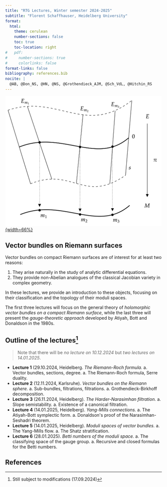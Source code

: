 ```yaml
---
title: "RTG Lectures, Winter semester 2024-2025"
subtitle: "Florent Schaffhauser, Heidelberg University"
format:
  html:
    theme: cerulean
    number-sections: false
    toc: true
    toc-location: right
#   pdf:
#     number-sections: true
#     colorlinks: false
format-links: false
bibliography: references.bib
nocite: |
  @AB, @Don_NS, @HN, @NS, @Grothendieck_AJM, @Sch_VdL, @Hitchin_RS
---
```


[![By Tazerenix - Own work, CC BY-SA 4.0](Vector_bundle.png){width=66%}](https://commons.wikimedia.org/w/index.php?curid=110091116)

## Vector bundles on Riemann surfaces

Vector bundles on compact Riemann surfaces are of interest for at least two reasons:

1. They arise naturally in the study of analytic differential equations.
1. They provide non-Abelian analogues of the classical Jacobian variety in complex geometry.

In these lectures, we provide an introduction to these objects, focusing on their classification and the topology of their moduli spaces.

The first three lectures will focus on the general theory of *holomorphic vector bundles on a compact Riemann surface*, while the last three will present the *gauge-theoretic approach* developed by Atiyah, Bott and Donaldson in the 1980s.

## Outline of the lectures[^1]

> Note that there will be *no lecture on 10.12.2024* but *two lectures on 14.01.2025*.

[^1]: Still subject to modifications (17.09.2024)

- **Lecture 1** (29.10.2024, Heidelberg. *The Riemann-Roch formula.*
    a. Vector bundles, sections, degree.
    a. The Riemann-Roch formula, Serre duality.
- **Lecture 2** (12.11.2024, Karlsruhe). *Vector bundles on the Riemann sphere.*
    a. Sub-bundles, filtrations, filtrations.
    a. Grothendieck-Birkhoff decomposition.
- **Lecture 3** (26.11.2024, Heidelberg). *The Harder-Narasimhan filtration.*
    a. Slope semistability.
    a. Existence of a canonical filtration.
- **Lecture 4** (14.01.2025, Heidelberg). *Yang-Mills connections.*
    a. The Atiyah-Bott symplectic form. <!-- [@AB] -->
    a. Donaldson's proof of the Narasimhan-Seshadri theorem.
- **Lecture 5** (14.01.2025, Heidelberg). *Moduli spaces of vector bundles.*
    a. The Yang-Mills flow.
    a. The Shatz stratification.
- **Lecture 6** (28.01.2025). *Betti numbers of the moduli space.*
    a. The classifying space of the gauge group.
    a. Recursive and closed formulas for the Betti numbers.

## References
